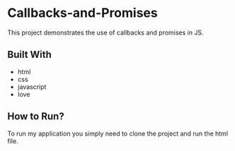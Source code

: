 # Callbacks-and-Promises
This project demonstrates the use of callbacks and promises in JS.

## Built With

* html
* css
* javascript
* love

## How to Run?

To run my application you simply need to clone the project and run the html file.
